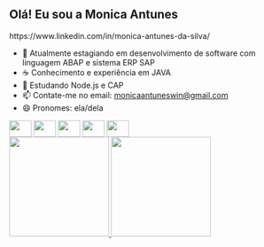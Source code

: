 ## Olá! Eu sou a Monica Antunes

<div>
  https://www.linkedin.com/in/monica-antunes-da-silva/
</div>

- 🔭 Atualmente estagiando em desenvolvimento de software com linguagem ABAP e sistema ERP SAP
- ☕ Conhecimento e experiência em JAVA
- 🌱 Estudando Node.js e CAP
- 📫 Contate-me no email: monicaantuneswin@gmail.com
- 😄 Pronomes: ela/dela

<div>
  <img align="center" height="30" width="40" src="https://cdn.jsdelivr.net/gh/devicons/devicon@latest/icons/css3/css3-original.svg"/>
  
  <img align="center" height="30" width="40" src="https://cdn.jsdelivr.net/gh/devicons/devicon@latest/icons/docker/docker-original.svg" /> 
  
  <img align="center" height="30" width="40" src="https://cdn.jsdelivr.net/gh/devicons/devicon@latest/icons/java/java-original.svg" />
  
  <img align="center" height="30" width="40" src="https://cdn.jsdelivr.net/gh/devicons/devicon@latest/icons/junit/junit-original.svg" />

  <img align="center" height="30" width="40" src="https://cdn.jsdelivr.net/gh/devicons/devicon@latest/icons/postman/postman-original.svg" />
</div>

<div>
  <a href="https://bracons.ai/MonicaAntunes">
  <img height="180em" src="https://github-readme-stats.vercel.app/api?username=MonicaAntunes&show_icons=true&theme=radical&include_all_commits=true&count_private=true"/>
  <img height="180em" src="https://github-readme-stats.vercel.app/api/top-langs/?username=MonicaAntunes&layout=compact&langs_count16&theme=radical"/>
</div>
